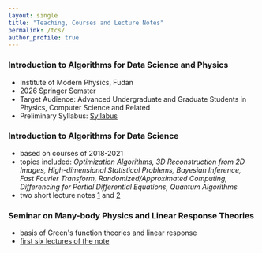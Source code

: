 ```yaml
---
layout: single
title: "Teaching, Courses and Lecture Notes"
permalink: /tcs/
author_profile: true
---
```


### Introduction to Algorithms for Data Science and Physics
* Institute of Modern Physics, Fudan
* 2026 Springer Semster
* Target Audience: Advanced Undergraduate and Graduate Students in Physics, Computer Science and Related
* Preliminary Syllabus: [Syllabus](https://bjcai-phys.github.io/images/Tu1-pp.pdf)

### Introduction to Algorithms for Data Science
* based on courses of 2018-2021
* topics included: *Optimization Algorithms, 3D Reconstruction from 2D Images, High-dimensional Statistical Problems, Bayesian Inference, Fast Fourier Transform, Randomized/Approximated Computing, Differencing for Partial Differential Equations, Quantum Algorithms*
* two short lecture notes [1](https://bjcai-phys.github.io/images/Tu1-pp.pdf) and [2](https://bjcai-phys.github.io/images/Tu2-pp.pdf)

### Seminar on Many-body Physics and Linear Response Theories
* basis of Green's function theories and linear response 
* [first six lectures of the note](https://bjcai-phys.github.io/images/LN_GFxx.pdf)
